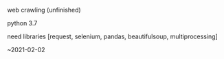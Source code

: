 web crawling (unfinished)

python 3.7

need libraries
[request, selenium, pandas, beautifulsoup, multiprocessing]

~2021-02-02